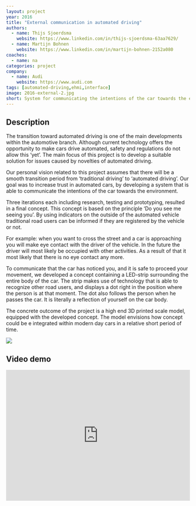 ```yaml
---
layout: project
year: 2016
title: "External communication in automated driving"
authors:
  - name: Thijs Sjoerdsma
    website: https://www.linkedin.com/in/thijs-sjoerdsma-63aa7629/
  - name: Martijn Bohnen
    website: https://www.linkedin.com/in/martijn-bohnen-2152a080
coaches:
  - name: na
categories: project
company:
  - name: Audi
    website: https://www.audi.com
tags: [automated-driving,ehmi,interface]
image: 2016-external-2.jpg
short: System for communicating the intentions of the car towards the environment.
---
```


## Description
The transition toward automated driving is one of the main developments within the automotive branch. Although current technology offers the opportunity to make cars drive automated, safety and regulations do not allow this ‘yet’. The main focus of this project is to develop a suitable solution for issues caused by novelties of automated driving.

Our personal vision related to this project assumes that there will be a smooth transition period from ‘traditional driving’ to ‘automated driving’. Our goal was to increase trust in automated cars, by developing a system that is able to communicate the intentions of the car towards the environment.

Three iterations each including research, testing and prototyping, resulted in a final concept. This concept is based on the principle ‘Do you see me seeing you’. By using indicators on the outside of the automated vehicle traditional road users can be informed if they are registered by the vehicle or not.

For example: when you want to cross the street and a car is approaching you will make eye contact with the driver of the vehicle. In the future the driver will most likely be occupied with other activities. As a result of that it most likely that there is no eye contact any more.

To communicate that the car has noticed you, and it is safe to proceed your movement, we developed a concept containing a LED-strip surrounding the entire body of the car. The strip makes use of technology that is able to recognize other road users, and displays a dot right in the position where the person is at that moment. The dot also follows the person when he passes the car. It is literally a reflection of yourself on the car body.

The concrete outcome of the project is a high end 3D printed scale model, equipped with the developed concept. The model envisions how concept could be e integrated within modern day cars in a relative short period of time.

<div class="project-image">
  <img src="/assets/img/2016-external-1.jpg">
</div>


## Video demo
<iframe style="display:inline-block; border:0px solid #FFF; width: 100%; height: 358px" src="https://www.youtube.com/embed/5wuYKD1zTXU?playlist=5wuYKD1zTXU&loop=1&autoplay=1&mute=1" frameborder="0" allowfullscreen></iframe>
